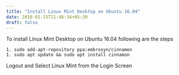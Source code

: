 ```yaml
---
title: "Install Linux Mint Desktop on Ubuntu 16.04"
date: 2018-01-15T21:46:34+05:30
draft: false
---
```


To install Linux Mint Desktop on Ubuntu 16.04 following are the steps

    1. sudo add-apt-repository ppa:embrosyn/cinnamon
    1. sudo apt update && sudo apt install cinnamon

Logout and Select Linux Mint from the Login Screen
